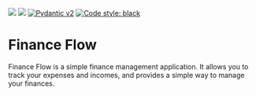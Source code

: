[<img src="https://img.shields.io/badge/Python-v3.11-yellow">](https://www.python.org/downloads/release/python-3119/)
[<img src="https://img.shields.io/badge/Flask-v3.0.3-blue">](https://www.python.org/downloads/release/python-3119/)
[![Pydantic v2](https://img.shields.io/endpoint?url=https://raw.githubusercontent.com/pydantic/pydantic/main/docs/badge/v2.json)](https://docs.pydantic.dev/latest/contributing/#badges)
[![Code style: black](https://img.shields.io/badge/code%20style-black-000000.svg)](https://github.com/psf/black)


# Finance Flow

Finance Flow is a simple finance management application. It allows you to track your expenses and incomes, and provides a simple way to manage your finances.
